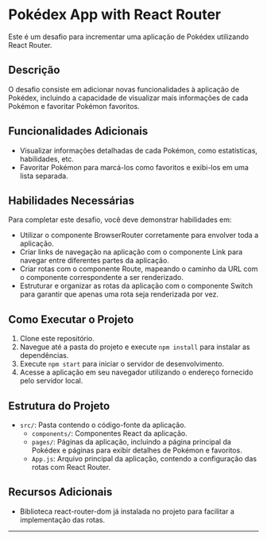 # Pokédex App with React Router

Este é um desafio para incrementar uma aplicação de Pokédex utilizando React Router.

## Descrição

O desafio consiste em adicionar novas funcionalidades à aplicação de Pokédex, incluindo a capacidade de visualizar mais informações de cada Pokémon e favoritar Pokémon favoritos.

## Funcionalidades Adicionais

- Visualizar informações detalhadas de cada Pokémon, como estatísticas, habilidades, etc.
- Favoritar Pokémon para marcá-los como favoritos e exibi-los em uma lista separada.

## Habilidades Necessárias

Para completar este desafio, você deve demonstrar habilidades em:

- Utilizar o componente BrowserRouter corretamente para envolver toda a aplicação.
- Criar links de navegação na aplicação com o componente Link para navegar entre diferentes partes da aplicação.
- Criar rotas com o componente Route, mapeando o caminho da URL com o componente correspondente a ser renderizado.
- Estruturar e organizar as rotas da aplicação com o componente Switch para garantir que apenas uma rota seja renderizada por vez.

## Como Executar o Projeto

1. Clone este repositório.
2. Navegue até a pasta do projeto e execute `npm install` para instalar as dependências.
3. Execute `npm start` para iniciar o servidor de desenvolvimento.
4. Acesse a aplicação em seu navegador utilizando o endereço fornecido pelo servidor local.

## Estrutura do Projeto

- `src/`: Pasta contendo o código-fonte da aplicação.
  - `components/`: Componentes React da aplicação.
  - `pages/`: Páginas da aplicação, incluindo a página principal da Pokédex e páginas para exibir detalhes de Pokémon e favoritos.
  - `App.js`: Arquivo principal da aplicação, contendo a configuração das rotas com React Router.

## Recursos Adicionais

- Biblioteca react-router-dom já instalada no projeto para facilitar a implementação das rotas.

---


